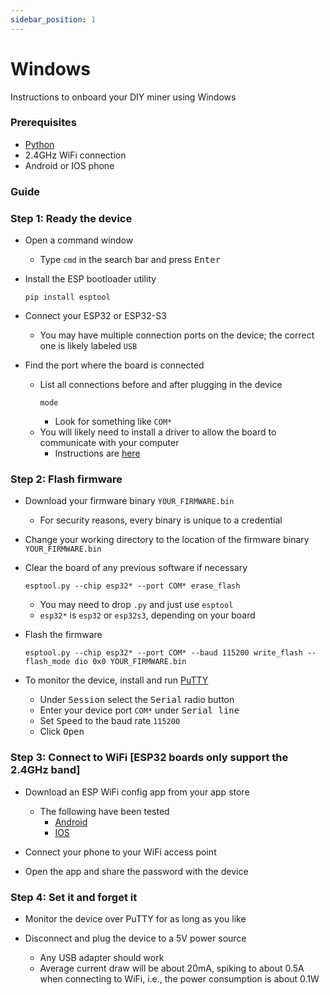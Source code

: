 ```yaml
---
sidebar_position: 1
---
```


# Windows

Instructions to onboard your DIY miner using Windows

### Prerequisites
* [Python](https://www.python.org/downloads/windows/)
* 2.4GHz WiFi connection
* Android or IOS phone

### Guide

### Step 1: Ready the device

* Open a command window
  * Type `cmd` in the search bar and press <kbd>Enter</kbd>

* Install the ESP bootloader utility
  ```
  pip install esptool
  ```

* Connect your ESP32 or ESP32-S3
  * You may have multiple connection ports on the device; the correct one is likely labeled `USB`

* Find the port where the board is connected
  * List all connections before and after plugging in the device
    ```
    mode
    ```
    * Look for something like `COM*`
  * You will likely need to install a driver to allow the board to communicate with your computer
    * Instructions are [here](https://docs.espressif.com/projects/esp-idf/en/v5.2.2/esp32s3/get-started/establish-serial-connection.html)

### Step 2: Flash firmware

* Download your firmware binary `YOUR_FIRMWARE.bin`
    * For security reasons, every binary is unique to a credential

* Change your working directory to the location of the firmware binary `YOUR_FIRMWARE.bin`

* Clear the board of any previous software if necessary
    ```
    esptool.py --chip esp32* --port COM* erase_flash
    ```
  * You may need to drop `.py` and just use `esptool`
  * `esp32*` is `esp32` or `esp32s3`, depending on your board
* Flash the firmware
    ```
    esptool.py --chip esp32* --port COM* --baud 115200 write_flash --flash_mode dio 0x0 YOUR_FIRMWARE.bin
    ```
* To monitor the device, install and run [PuTTY](https://www.putty.org/)
  * Under <kbd>Session</kbd> select the <kbd>Serial</kbd> radio button
  * Enter your device port `COM*` under <kbd>Serial line</kbd>
  * Set <kbd>Speed</kbd> to the baud rate `115200`
  * Click <kbd>Open</kbd>

### Step 3: Connect to WiFi [ESP32 boards only support the 2.4GHz band]

* Download an ESP WiFi config app from your app store
  * The following have been tested
    * [Android](https://play.google.com/store/apps/details?id=com.techbot.smart_config)
    * [IOS](https://apps.apple.com/us/app/smartconnect-for-esp/id1592092325)

* Connect your phone to your WiFi access point

* Open the app and share the password with the device

### Step 4: Set it and forget it

* Monitor the device over PuTTY for as long as you like

* Disconnect and plug the device to a 5V power source
  * Any USB adapter should work
  * Average current draw will be about 20mA, spiking to about 0.5A when connecting to WiFi, i.e., the power consumption is about 0.1W
